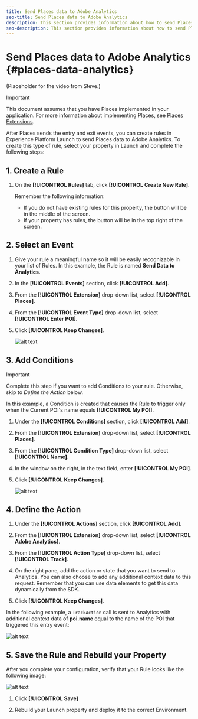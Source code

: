 ```yaml
---
title: Send Places data to Adobe Analytics
seo-title: Send Places data to Adobe Analytics
description: This section provides information about how to send Places data to Analytics.
seo-description: This section provides information about how to send Places data to Analytics. 
---
```


# Send Places data to Adobe Analytics {#places-data-analytics}


(Placeholder for the video from Steve.)

>[!IMPORTANT]
>
>This document assumes that you have Places implemented in your application. For more information about implementing Places, see [Places Extensions](/help/places-ext-aep-sdks/places-extension/places-extension.md).

After Places sends the entry and exit events, you can create rules in Experience Platform Launch to send Places data to Adobe Analytics. To create this type of rule, select your property in Launch and complete the following steps:

## 1. Create a Rule

1. On the **[!UICONTROL Rules]** tab, click **[!UICONTROL Create New Rule]**.

    Remember the following information:

    * If you do not have existing rules for this property, the button will be in the middle of the screen.
    * If your property has rules, the button will be in the top right of the screen.

## 2. Select an Event

1. Give your rule a meaningful name so it will be easily recognizable in your list of Rules. In this example, the Rule is named **Send Data to Analytics**.

2. In the **[!UICONTROL Events]** section, click **[!UICONTROL Add]**.

3. From the **[!UICONTROL Extension]** drop-down list, select **[!UICONTROL Places]**.

4. From the **[!UICONTROL Event Type]** drop-down list, select **[!UICONTROL Enter POI]**.

5. Click **[!UICONTROL Keep Changes]**.

   ![alt text](assets/pt-selectEvent.png "select an eventt")


## 3. Add Conditions

>[!IMPORTANT]
>
>Complete this step if you want to add Conditions to your rule. Otherwise, skip to *Define the Action* below.


In this example, a Condition is created that causes the Rule to trigger only when the Current POI's name equals **[!UICONTROL My POI]**.

1. Under the **[!UICONTROL Conditions]** section, click **[!UICONTROL Add]**.

2. From the **[!UICONTROL Extension]** drop-down list, select **[!UICONTROL Places]**.

3. From the **[!UICONTROL Condition Type]** drop-down list, select **[!UICONTROL Name]**.

4. In the window on the right, in the text field, enter **[!UICONTROL My POI]**.

5. Click **[!UICONTROL Keep Changes]**.

   ![alt text](assets/ad-setCondition.png "set a condition")


## 4. Define the Action

1. Under the **[!UICONTROL Actions]** section, click **[!UICONTROL Add]**.

2. From the **[!UICONTROL Extension]** drop-down list, select **[!UICONTROL Adobe Analytics]**.  

3. From the **[!UICONTROL Action Type]** drop-down list, select **[!UICONTROL Track]**.

4. On the right pane, add the action or state that you want to send to Analytics. You can also choose to add any additional context data to this request. Remember that you can use data elements to get this data dynamically from the SDK.

5. Click **[!UICONTROL Keep Changes]**.

In the following example, a `TrackAction` call is sent to Analytics with additional context data of **poi.name** equal to the name of the POI that triggered this entry event:

![alt text](assets/pt-setAction.png "set an action")

## 5. Save the Rule and Rebuild your Property

After you complete your configuration, verify that your Rule looks like the following image:

![alt text](assets/pt-ruleComplete.png "rule is created")


1. Click **[!UICONTROL Save]**

2. Rebuild your Launch property and deploy it to the correct Environment.

